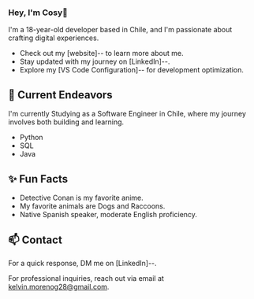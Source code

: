 ### Hey, I'm Cosy👋

I'm a 18-year-old developer based in Chile, and I'm passionate about crafting digital experiences.

- Check out my [website]-- to learn more about me.
- Stay updated with my journey on [LinkedIn]--.
- Explore my [VS Code Configuration]-- for development optimization.

## 🔭 Current Endeavors 

I'm currently Studying as a Software Engineer in Chile, where my journey involves both building and learning.

- Python
- SQL
- Java

## ✨ Fun Facts 

- Detective Conan is my favorite anime.
- My favorite animals are Dogs and Raccoons.
- Native Spanish speaker, moderate English proficiency.

## 📫 Contact

For a quick response, DM me on [LinkedIn]--. 
 
For professional inquiries, reach out via email at [kelvin.morenog28@gmail.com](mailto:kelvin.morenog28@gmail.com). 
